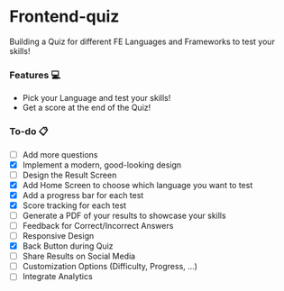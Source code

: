 # Frontend-quiz

Building a Quiz for different FE Languages and Frameworks to test your skills!

### Features :computer:

- Pick your Language and test your skills!
- Get a score at the end of the Quiz!

### To-do :clipboard:

- [ ] Add more questions
- [x] Implement a modern, good-looking design
- [ ] Design the Result Screen
- [x] Add Home Screen to choose which language you want to test
- [x] Add a progress bar for each test
- [x] Score tracking for each test
- [ ] Generate a PDF of your results to showcase your skills
- [ ] Feedback for Correct/Incorrect Answers
- [ ] Responsive Design
- [x] Back Button during Quiz
- [ ] Share Results on Social Media
- [ ] Customization Options (Difficulty, Progress, ...)
- [ ] Integrate Analytics
